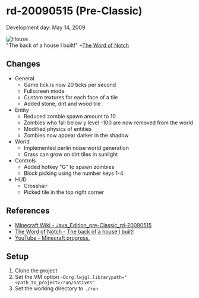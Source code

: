 # rd-20090515 (Pre-Classic)
Development day: May 14, 2009

![House](.assets/house.jpg)<br>
"The back of a house I built!" ~[The Word of Notch](https://notch.tumblr.com/post/108350782/the-back-of-a-house-i-built-a-new-video-is)

## Changes
- General
    - Game tick is now 20 ticks per second
    - Fullscreen mode
    - Custom textures for each face of a tile
    - Added stone, dirt and wood tile
- Entity
    - Reduced zombie spawn amount to 10
    - Zombies who fall below y level -100 are now removed from the world
    - Modified physics of entities
    - Zombies now appear darker in the shadow
- World
    - Implemented perlin noise world generation
    - Grass can grow on dirt tiles in sunlight
- Controls
    - Added hotkey "G" to spawn zombies
    - Block picking using the number keys 1-4
- HUD
    - Crosshair
    - Picked tile in the top right corner

## References
- [Minecraft Wiki - Java_Edition_pre-Classic_rd-20090515](https://minecraft.gamepedia.com/Java_Edition_pre-Classic_rd-20090515)
- [The Word of Notch - The back of a house I built!](https://notch.tumblr.com/post/108350782/the-back-of-a-house-i-built-a-new-video-is)
- [YouTube - Minecraft progress.](https://www.youtube.com/watch?v=59xZ5VFo0sA)

## Setup
1. Clone the project
2. Set the VM option ``-Dorg.lwjgl.librarypath="<path_to_project>/run/natives"``
3. Set the working directory to ``./run``